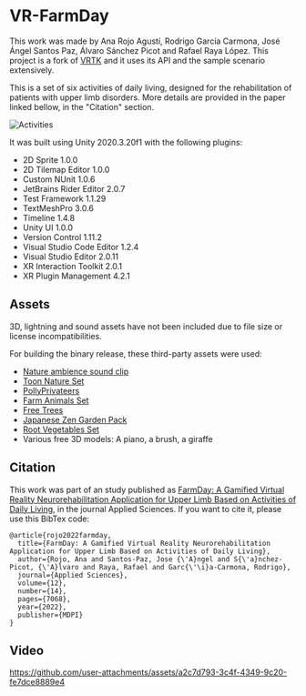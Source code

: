 # VR-FarmDay

This work was made by Ana Rojo Agustí, Rodrigo García Carmona, José Ángel Santos Paz, Álvaro Sánchez Picot and Rafael Raya López.
This project is a fork of [VRTK](https://github.com/ExtendRealityLtd/VRTK) and it uses its API and the sample scenario extensively.

This is a set of six activities of daily living, designed for the rehabilitation of patients with upper limb disorders. More details are
provided in the paper linked bellow, in the "Citation" section.

![Activities](https://github.com/user-attachments/assets/7465ec37-b62e-408d-9e84-4a543e092b45)

It was built using Unity 2020.3.20f1 with the following plugins:
- 2D Sprite 1.0.0
- 2D Tilemap Editor 1.0.0
- Custom NUnit 1.0.6
- JetBrains Rider Editor 2.0.7
- Test Framework 1.1.29
- TextMeshPro 3.0.6
- Timeline 1.4.8
- Unity UI 1.0.0
- Version Control 1.11.2
- Visual Studio Code Editor 1.2.4
- Visual Studio Editor 2.0.11
- XR Interaction Toolkit 2.0.1
- XR Plugin Management 4.2.1

## Assets

3D, lightning and sound assets have not been included due to file size or license incompatibilities.

For building the binary release, these third-party assets were used:
- [Nature ambience sound clip](https://soundbible.com/1263-Nature-Ambiance.html)
- [Toon Nature Set](http://u3d.as/mDD)
- [PollyPrivateers](https://assetstore.unity.com/publishers/35421)
- [Farm Animals Set](https://assetstore.unity.com/packages/3d/farm-animals-set-97945)
- [Free Trees](https://assetstore.unity.com/packages/3d/vegetation/trees/free-trees-103208)
- [Japanese Zen Garden Pack](https://assetstore.unity.com/packages/3d/props/japanese-zen-garden-pack-69167)
- [Root Vegetables Set](https://assetstore.unity.com/packages/3d/props/food/root-vegetables-set-93392)
- Various free 3D models: A piano, a brush, a giraffe

##  Citation

This work was part of an study published as [FarmDay: A Gamified Virtual Reality Neurorehabilitation Application
for Upper Limb Based on Activities of Daily Living](https://www.mdpi.com/2076-3417/12/14/7068),
in the journal Applied Sciences. If you want to cite it, please use this BibTex code:

```
@article{rojo2022farmday,
  title={FarmDay: A Gamified Virtual Reality Neurorehabilitation Application for Upper Limb Based on Activities of Daily Living},
  author={Rojo, Ana and Santos-Paz, Jose {\'A}ngel and S{\'a}nchez-Picot, {\'A}lvaro and Raya, Rafael and Garc{\'\i}a-Carmona, Rodrigo},
  journal={Applied Sciences},
  volume={12},
  number={14},
  pages={7068},
  year={2022},
  publisher={MDPI}
}
```

##  Video

https://github.com/user-attachments/assets/a2c7d793-3c4f-4349-9c20-fe7dce8889e4


